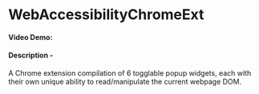 # WebAccessibilityChromeExt

#### Video Demo: 

#### Description -

A Chrome extension compilation of 6 togglable popup widgets, each with their own unique ability to read/manipulate the current webpage DOM.